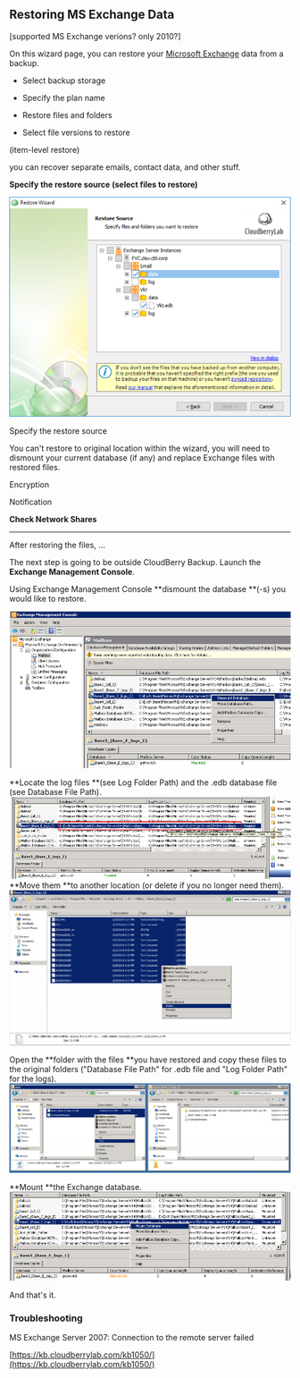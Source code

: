 ## Restoring MS Exchange Data

\[supported MS Exchange verions? only 2010?\]

On this wizard page, you can restore your [Microsoft Exchange](/office.microsoft.com/en-us/exchange/) data from a backup.

* Select backup storage

* Specify the plan name

* Restore files and folders

* Select file versions to restore

\(item-level restore\)

you can recover separate emails, contact data, and other stuff.

**Specify the restore source \(select files to restore\)**

![](/assets/ms-exchange-restore-source.png)

Specify the restore source

You can't restore to original location within the wizard, you will need to dismount your current database \(if any\) and replace Exchange files with restored files.

Encryption

Notification

**Check Network Shares**

---

After restoring the files, ...

The next step is going to be outside CloudBerry Backup. Launch the **Exchange Management Console**.

Using Exchange Management Console **dismount the database **\(-s\) you would like to restore.

![](/assets/restore-exchange-console-dismount.png)

**Locate the log files **\(see Log Folder Path\) and the .edb database file \(see Database File Path\).![](/assets/restore-exchange-console-locate-logs.png)**Move them **to another location \(or delete if you no longer need them\).![](/assets/restore-exchange-console-move-logs.png)

Open the **folder with the files **you have restored and copy these files to the original folders \("Database File Path" for .edb file and "Log Folder Path" for the logs\).![](/assets/restore-exchange-open-folder.png)

**Mount **the Exchange database.![](/assets/restore-exchange-mount.png)

And that's it.

### Troubleshooting

MS Exchange Server 2007: Connection to the remote server failed

[https://kb.cloudberrylab.com/kb1050/](https://kb.cloudberrylab.com/kb1050/)

